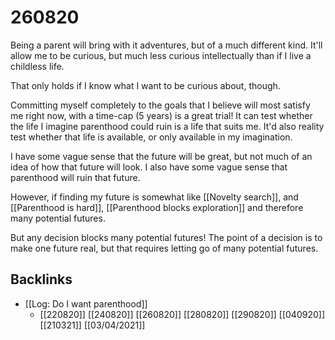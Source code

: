 # 260820
Being a parent will bring with it adventures, but of a much different kind. It'll allow me to be curious, but much less curious intellectually than if I live a childless life.

That only holds if I know what I want to be curious about, though.

Committing myself completely to the goals that I believe will most satisfy me right now, with a time-cap (5 years) is
a great trial! It can test whether the life I imagine parenthood could ruin is a life that suits me. It'd also reality test whether that life is available, or only available in my imagination.

I have some vague sense that the future will be great, but not much of an idea of how that future will look. I also have some vague sense that parenthood will ruin that future.

However, if finding my future is somewhat like [[Novelty search]], and [[Parenthood is hard]], [[Parenthood blocks exploration]] and therefore many potential futures.

But any decision blocks many potential futures! The point of a decision is to make one future real, but that requires letting go of many potential futures.

## Backlinks
* [[Log: Do I want parenthood]]
	* [[220820]]
[[240820]]
[[260820]]
[[280820]]
[[290820]]
[[040920]]
[[210321]]
[[03/04/2021]]

<!-- #Life -->

<!-- {BearID:0EDE8EE1-9105-48D4-82EB-EA60027FEB32-15756-000013032B0B1304} -->
